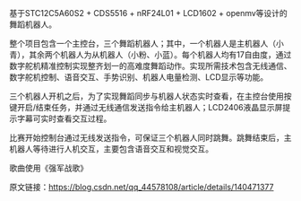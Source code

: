 基于STC12C5A60S2 + CDS5516 + nRF24L01 + LCD1602 + openmv等设计的舞蹈机器人。

整个项目包含一个主控台，三个舞蹈机器人；其中，一个机器人是主机器人（小青），其余两个机器人为从机器人（小粉、小蓝）。每个机器人均有17自由度，通过数字舵机精准控制实现整齐划一的高难度舞蹈动作。实现所需技术包含无线通信、数字舵机控制、语音交互、手势识别、机器人电量检测、LCD显示等功能。

三个机器人开机之后，为了实现舞蹈同步与机器人状态实时查看，在主控台使用按键开启/结束任务，并通过无线通信发送指令给主机器人；LCD2406液晶显示屏提示字幕可实时查看交互过程。

比赛开始控制台通过无线发送指令，可保证三个机器人同时跳舞。跳舞结束后，主机器人等待进行人机交互，主要包含语音交互和视觉交互。

歌曲使用《强军战歌》
                        
原文链接：https://blog.csdn.net/qq_44578108/article/details/140471377
